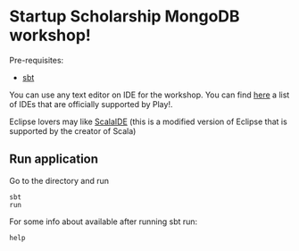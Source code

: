 Startup Scholarship MongoDB workshop!
=====================================

Pre-requisites:
  + [sbt](http://www.scala-sbt.org/release/docs/Getting-Started/Setup.html)

You can use any text editor on IDE for the workshop. You can find [here](http://www.playframework.com/documentation/2.0/IDE) a list
of IDEs that are officially supported by Play!. 

Eclipse lovers may like [ScalaIDE](http://scala-ide.org/) (this is a modified version of Eclipse 
that is supported by the creator of Scala)
  
## Run application

Go to the directory and run
    
    sbt
    run
    
For some info about available after running sbt run:

    help
